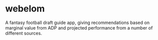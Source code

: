 # webelom
A fantasy football draft guide app, giving recommendations based on marginal value from ADP and projected performance from a number of different sources.
